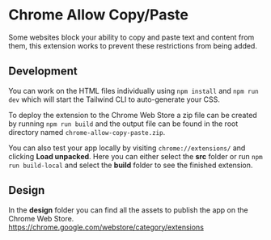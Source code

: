 # Chrome Allow Copy/Paste

Some websites block your ability to copy and paste text and content from them, this extension works to prevent these restrictions from being added.


## Development

You can work on the HTML files individually using `npm install` and `npm run dev` which will start the Tailwind CLI to auto-generate your CSS.

To deploy the extension to the Chrome Web Store a zip file can be created by running `npm run build` and the output file can be found in the root directory named `chrome-allow-copy-paste.zip`.

You can also test your app locally by visiting `chrome://extensions/` and clicking **Load unpacked**. Here you can either select the **src** folder or run `npm run build-local` and select the **build** folder to see the finished extension.

## Design

In the **design** folder you can find all the assets to publish the app on the Chrome Web Store.
https://chrome.google.com/webstore/category/extensions